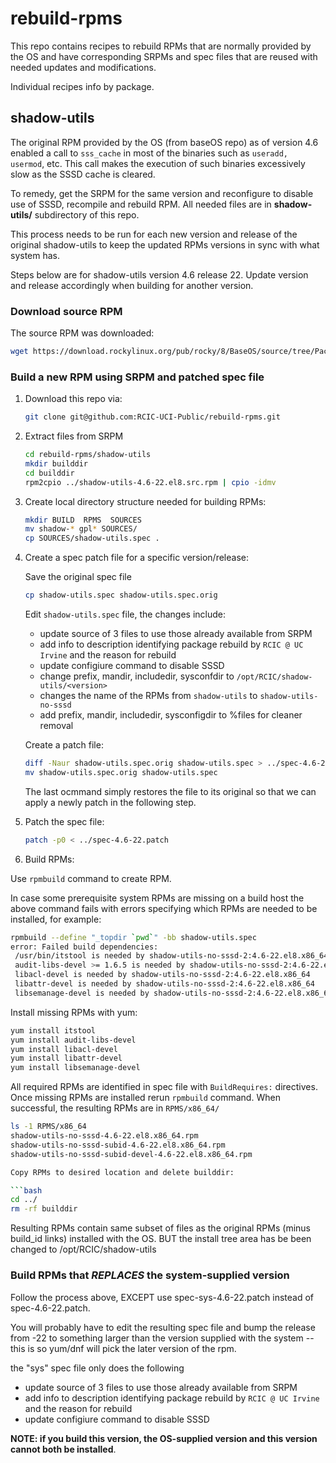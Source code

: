 # rebuild-rpms

This repo contains recipes to rebuild RPMs that  are normally provided by the OS
and have corresponding SRPMs and spec files that are reused with needed updates
and modifications.

Individual recipes info by package.

## shadow-utils

The original RPM provided by the OS (from baseOS repo) as of version 4.6
enabled a call to `sss_cache` in most of the binaries such as `useradd,
usermod`, etc. This call makes the execution of such binaries excessively slow
as the SSSD cache is cleared. 

To remedy, get the SRPM for the same version and reconfigure to disable use of SSSD,
recompile and rebuild RPM. All needed files are in **shadow-utils/**  subdirectory of this repo.
   
This process needs to be run for each new version and release of the original shadow-utils
to keep the updated RPMs versions in sync with what system has.

Steps below are for shadow-utils version 4.6 release 22. Update version and release
accordingly when building for another version.

### Download source RPM

The source RPM was downloaded:

```bash
wget https://download.rockylinux.org/pub/rocky/8/BaseOS/source/tree/Packages/s/shadow-utils-4.6-22.el8.src.rpm
```

### Build a new RPM using SRPM and patched spec file

1. Download this repo via:

   ```bash
   git clone git@github.com:RCIC-UCI-Public/rebuild-rpms.git
   ```

1. Extract files from SRPM

   ```bash
   cd rebuild-rpms/shadow-utils
   mkdir builddir
   cd builddir
   rpm2cpio ../shadow-utils-4.6-22.el8.src.rpm | cpio -idmv
   ```

1. Create local directory structure needed for building RPMs:

   ```bash
   mkdir BUILD  RPMS  SOURCES  
   mv shadow-* gpl* SOURCES/
   cp SOURCES/shadow-utils.spec .
   ```

1. Create a spec patch file for a specific version/release:

   Save the original spec file 

   ```bash
   cp shadow-utils.spec shadow-utils.spec.orig
   ```

   Edit `shadow-utils.spec` file, the changes include:

   * update source of 3 files to use those already available from SRPM
   * add info to description identifying package rebuild by `RCIC @ UC Irvine`
     and the reason for rebuild
   * update configiure command to disable SSSD
   * change prefix, mandir, includedir, sysconfdir to `/opt/RCIC/shadow-utils/<version>`
   * changes the name of the RPMs from `shadow-utils` to `shadow-utils-no-sssd`
   * add prefix, mandir, includedir, sysconfigdir to %files for cleaner removal

   Create a patch file:

   ```bash
   diff -Naur shadow-utils.spec.orig shadow-utils.spec > ../spec-4.6-22.patch
   mv shadow-utils.spec.orig shadow-utils.spec
   ```
   The last ocmmand simply restores the file to its original so that we can apply
   a newly patch in the following step.

1. Patch the spec file:

   ```bash
   patch -p0 < ../spec-4.6-22.patch
   ```

1. Build RPMs:

  Use `rpmbuild` command to create RPM.

   In case some prerequisite system RPMs are missing on a build host the above command fails
   with errors specifying which RPMs are needed to be installed, for example:

   ```bash
   rpmbuild --define "_topdir `pwd`" -bb shadow-utils.spec 
   error: Failed build dependencies:
	/usr/bin/itstool is needed by shadow-utils-no-sssd-2:4.6-22.el8.x86_64
	audit-libs-devel >= 1.6.5 is needed by shadow-utils-no-sssd-2:4.6-22.el8.x86_64
	libacl-devel is needed by shadow-utils-no-sssd-2:4.6-22.el8.x86_64
	libattr-devel is needed by shadow-utils-no-sssd-2:4.6-22.el8.x86_64
	libsemanage-devel is needed by shadow-utils-no-sssd-2:4.6-22.el8.x86_64
   ```
   Install missing RPMs with yum:

   ```bash
   yum install itstool
   yum install audit-libs-devel
   yum install libacl-devel
   yum install libattr-devel
   yum install libsemanage-devel
   ```

   All required  RPMs are identified in spec file with `BuildRequires:` directives.
   Once missing RPMs are installed rerun `rpmbuild` command. 
   When successful, the resulting RPMs are in `RPMS/x86_64/`

   ```bash
   ls -1 RPMS/x86_64
   shadow-utils-no-sssd-4.6-22.el8.x86_64.rpm
   shadow-utils-no-sssd-subid-4.6-22.el8.x86_64.rpm 
   shadow-utils-no-sssd-subid-devel-4.6-22.el8.x86_64.rpm

   Copy RPMs to desired location and delete builddir:

   ```bash
   cd ../
   rm -rf builddir
   ```

   Resulting RPMs contain same subset of files as the original RPMs (minus build_id links) installed with the OS.
   BUT the install tree area has be been changed to /opt/RCIC/shadow-utils


### Build RPMs that *REPLACES* the system-supplied version

Follow the process above, EXCEPT use spec-sys-4.6-22.patch instead of spec-4.6-22.patch.  
     
You will probably have to edit the resulting spec file and bump the release from -22 to something
larger than the version supplied with the system -- this is so yum/dnf will pick the later version
of the rpm.

the "sys" spec file only does the following

* update source of 3 files to use those already available from SRPM
* add info to description identifying package rebuild by `RCIC @ UC Irvine`
  and the reason for rebuild
* update configiure command to disable SSSD

**NOTE: if you build this version, the OS-supplied version and this version cannot both be installed**.
